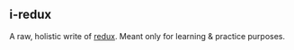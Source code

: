 ## i-redux

A raw, holistic write of [redux](https://github.com/reduxjs/redux). Meant only for learning & practice purposes. 
